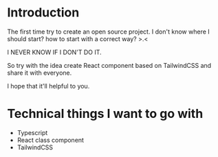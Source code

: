 # Introduction
The first time try to create an open source project. I don't know where I should start? how to start with a correct way? >.<

I NEVER KNOW IF I DON'T DO IT.

So try with the idea create React component based on TailwindCSS and share it with everyone.

I hope that it'll helpful to you.

# Technical things I want to go with
- Typescript
- React class component
- TailwindCSS